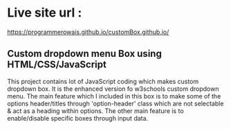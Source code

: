 # Live site url :
https://programmerowais.github.io/customBox.github.io/

## Custom dropdown menu Box using HTML/CSS/JavaScript
This project contains lot of JavaScript coding which makes
custom dropdown box. It is the enhanced version fo w3schools
custom dropdown menu. The main feature which I included in this
box is to make some of the options header/titles through 'option-header' 
class which are not selectable & act as a heading within options.
The other main feature is to  enable/disable specific boxes through
input data.
